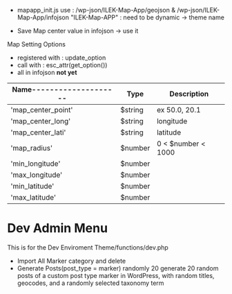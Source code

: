 - mapapp_init.js use : /wp-json/ILEK-Map-App/geojson & /wp-json/ILEK-Map-App/infojson
  "ILEK-Map-APP" : need to be dynamic -> theme name

- Save Map center value in infojson -> use it

Map Setting Options

- registered with : update_option
- call with : esc_attr(get_option())
- all in infojson **not yet**

| Name-------------------- | Type    | Description        |
| ------------------------ | ------- | ------------------ |
| 'map_center_point'       | $string | ex 50.0, 20.1      |
| 'map_center_long'        | $string | longitude          |
| 'map_center_lati'        | $string | latitude           |
| 'map_radius'             | $number | 0 < $number < 1000 |
| 'min_longitude'          | $number |                    |
| 'max_longitude'          | $number |                    |
| 'min_latitude'           | $number |                    |
| 'max_latitude'           | $number |                    |

# Dev Admin Menu

This is for the Dev Enviroment
Theme/functions/dev.php

- Import All Marker category and delete
- Generate Posts(post_type = marker) randomly 20
  generate 20 random posts of a custom post type marker in WordPress, with random titles, geocodes, and a randomly selected taxonomy term
